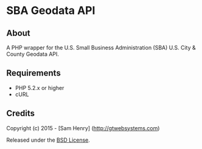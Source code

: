# SBA Geodata API

## About

A PHP wrapper for the U.S. Small Business Administration (SBA) U.S. City & County Geodata API.

## Requirements

- PHP 5.2.x or higher
- cURL

## Credits

Copyright (c) 2015 - [Sam Henry] (http://gtwebsystems.com)

Released under the [BSD License](http://www.opensource.org/licenses/bsd-license.php).
